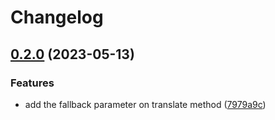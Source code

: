 # Changelog

## [0.2.0](https://github.com/hugomods/i18n-js/compare/v0.1.0...v0.2.0) (2023-05-13)


### Features

* add the fallback parameter on translate method ([7979a9c](https://github.com/hugomods/i18n-js/commit/7979a9c12b9cc58f6a093555abdd6ce5cb5d8329))
